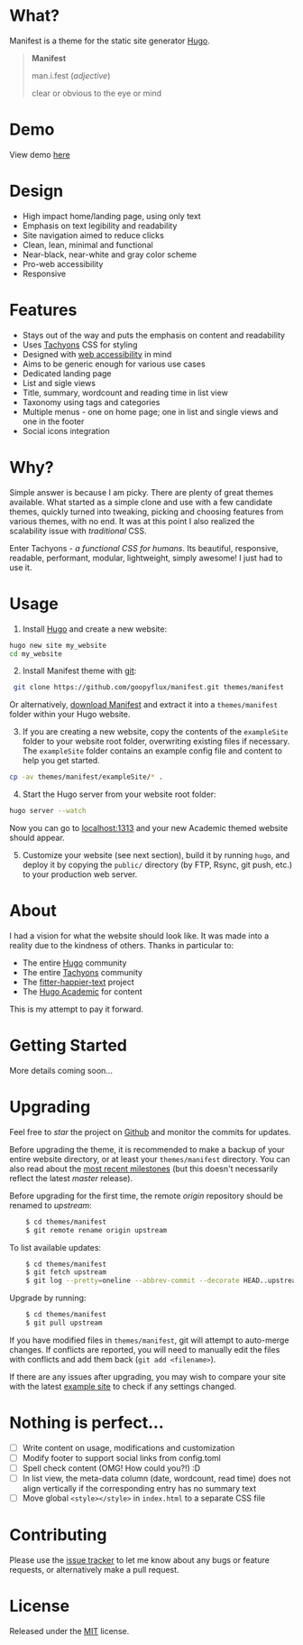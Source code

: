# What?

Manifest is a theme for the static site generator [Hugo](gohugo.io).

> **Manifest**
>
> man.i.fest (*adjective*)
>
> clear or obvious to the eye or mind

# Demo

View demo [here](https://goopyflux.github.io/manifest-demo/)

# Design

- High impact home/landing page, using only text
- Emphasis on text legibility and readability
- Site navigation aimed to reduce clicks
- Clean, lean, minimal and functional
- Near-black, near-white and gray color scheme
- Pro-web accessibility
- Responsive

# Features

- Stays out of the way and puts the emphasis on content and readability
- Uses [Tachyons](tachyons.io) CSS for styling
- Designed with [web accessibility](http://uxmovement.com/content/6-surprising-bad-practices-that-hurt-dyslexic-users/) in mind
- Aims to be generic enough for various use cases
- Dedicated landing page
- List and sigle views
- Title, summary, wordcount and reading time in list view
- Taxonomy using tags and categories
- Multiple menus - one on home page; one in list and single views and one in the footer
- Social icons integration

# Why?

Simple answer is because I am picky. There are plenty of great themes available. What started as a simple clone and use with a few candidate themes, quickly turned into tweaking, picking and choosing features from various themes, with no end. It was at this point I also realized the scalability issue with *traditional* CSS.

Enter Tachyons - *a functional CSS for humans*. Its beautiful, responsive, readable, performant, modular, lightweight, simply awesome! I just had to use it.

# Usage

1. Install [Hugo](https://gohugo.io/overview/installing/) and create a new website:

```bash
hugo new site my_website
cd my_website
```

2. Install Manifest theme with [git](https://help.github.com/articles/set-up-git/):

```bash
 git clone https://github.com/goopyflux/manifest.git themes/manifest
```

Or alternatively, [download Manifest](https://github.com/goopyflux/manifest/archive/master.zip) and extract it into a `themes/manifest` folder within your Hugo website.

3. If you are creating a new website, copy the contents of the `exampleSite` folder to your website root folder, overwriting existing files if necessary. The `exampleSite` folder contains an example config file and content to help you get started.

```bash
cp -av themes/manifest/exampleSite/* .
```

4. Start the Hugo server from your website root folder:

```bash
hugo server --watch
```

Now you can go to [localhost:1313](http://localhost:1313) and your new Academic themed website should appear.

5. Customize your website (see next section), build it by running `hugo`, and deploy it by copying the `public/` directory (by FTP, Rsync, git push, etc.) to your production web server.

# About

I had a vision for what the website should look like. It was made into a reality due to the kindness of others. Thanks in particular to:

- The entire [Hugo](gohugo.io) community
- The entire [Tachyons](tachyons.io) community
- The [fitter-happier-text](https://github.com/jxnblk/fitter-happier-text) project
- The [Hugo Academic](https://github.com/gcushen/hugo-academic) for content

This is my attempt to pay it forward.

# Getting Started

More details coming soon...

# Upgrading

Feel free to *star* the project on [Github](https://github.com/goopyflux/manifest/) and monitor the commits for updates.

Before upgrading the theme, it is recommended to make a backup of your entire website directory, or at least your `themes/manifest` directory. You can also read about the [most recent milestones](https://github.com/goopyflux/manifest/releases) (but this doesn't necessarily reflect the latest *master* release).

Before upgrading for the first time, the remote *origin* repository should be renamed to *upstream*:

```bash
    $ cd themes/manifest
    $ git remote rename origin upstream
```

To list available updates:

```bash
    $ cd themes/manifest
    $ git fetch upstream
    $ git log --pretty=oneline --abbrev-commit --decorate HEAD..upstream/master
```

Upgrade by running:

```bash
    $ cd themes/manifest
    $ git pull upstream
```

If you have modified files in `themes/manifest`, git will attempt to auto-merge changes. If conflicts are reported, you will need to manually edit the files with conflicts and add them back (`git add <filename>`).

If there are any issues after upgrading, you may wish to compare your site with the latest [example site](https://github.com/goopyflux/manifest-demo/) to check if any settings changed.

# Nothing is perfect...

- [ ] Write content on usage, modifications and customization
- [ ] Modify footer to support social links from config.toml
- [ ] Spell check content (OMG! How could you?!) :D
- [ ] In list view, the meta-data column (date, wordcount, read time) does not align vertically if the corresponding entry has no summary text
- [ ] Move global `<style></style>` in `index.html` to a separate CSS file

# Contributing

Please use the [issue tracker](https://github.com/goopyflux/manifest/issues) to let me know about any bugs or feature requests, or alternatively make a pull request.

# License

Released under the [MIT](https://github.com/goopyflux/manifest/blob/master/LICENSE.md) license.

